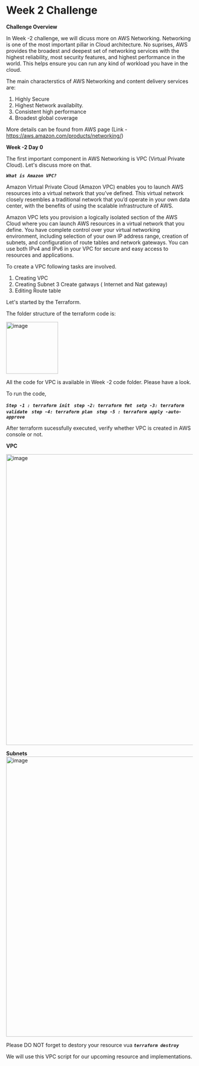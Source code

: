 # Week 2 Challenge

**Challenge Overview**

In Week -2 challenge, we will dicuss more on AWS Networking. Networking is one of the most important pillar in Cloud architecture. No suprises, AWS provides the broadest and deepest set of networking services with the highest reliability, most security features, and highest performance in the world. This helps ensure you can run any kind of workload you have in the cloud.

The main characterstics of AWS Networking and content delivery services are:
1. Highly Secure
2. Highest Network availabilty.
3. Consistent high performance
4. Broadest global coverage

More details can be found from AWS page (Link - https://aws.amazon.com/products/networking/)

**Week -2 Day 0**

The first important component in AWS Networking is VPC (Virtual Private Cloud). Let's discuss more on that.

***`What is Amazon VPC?`***

Amazon Virtual Private Cloud (Amazon VPC)  enables you to launch AWS resources into a virtual network that you’ve defined. This virtual network closely resembles a traditional network that you’d operate in your own data center, with the benefits of using the scalable infrastructure of AWS.

Amazon VPC lets you provision a logically isolated section of the AWS Cloud where you can launch AWS resources in a virtual network that you define. You have complete control over your virtual networking environment, including selection of your own IP address range, creation of subnets, and configuration of route tables and network gateways. You can use both IPv4 and IPv6 in your VPC for secure and easy access to resources and applications.

To create a VPC following tasks are involved.
1. Creating VPC
2. Creating Subnet
3  Create gatways ( Internet and Nat gateway)
4. Editing Route table

Let's started by the Terraform.

The folder structure of the terraform code is:

<img width="140" alt="image" src="https://user-images.githubusercontent.com/24868114/228669970-7c5facd7-abac-46d7-a043-b37273b49e2d.png">

All the code for VPC is available in Week -2 code folder. Please have a look.

To run the code,

***`Step -1 : terraform init `***
***`step -2: terraform fmt `***
***`setp -3: terraform validate `***
***`step -4: terraform plan `***
***`step -5 : terraform apply -auto-approve `***

After terraform sucessfully executed, verify whether VPC is created in AWS console or not.

**VPC**

<img width="785" alt="image" src="https://user-images.githubusercontent.com/24868114/228670590-1d2e8118-8cbe-47c6-9b18-a8330d05142d.png">


**Subnets**
<img width="756" alt="image" src="https://user-images.githubusercontent.com/24868114/228670733-a4b3527d-62d8-4e19-bead-5c5fd737182c.png">

Please DO NOT forget to destory your resource vua ***` terraform destroy `***

We will use this VPC script for our upcoming resource and implementations.





